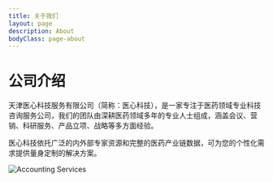 ```yaml
---
title: 关于我们
layout: page
description: About
bodyClass: page-about
---
```


# 公司介绍


天津医心科技服务有限公司（简称：医心科技），是一家专注于医药领域专业科技咨询服务公司，我们的团队由深耕医药领域多年的专业人士组成，涵盖会议、营销、科研服务、产品立项、战略等多方面经验。

医心科技依托广泛的内外部专家资源和完整的医药产业链数据，可为您的个性化需求提供量身定制的解决方案。

![Accounting Services](/images/thom-holmes-Lrfw0U_o9I0-unsplash.jpg)
